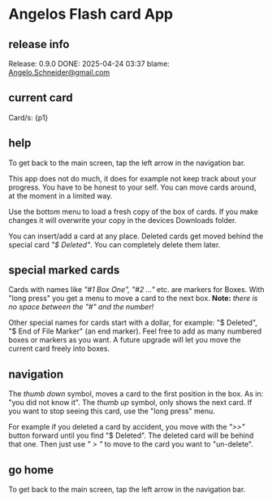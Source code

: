 # Angelos Flash card App

## release info
Release: 0.9.0
DONE: 2025-04-24 03:37 
blame: Angelo.Schneider@gmail.com

## current card
Card/s: {p1}

## help
To get back to the main screen, tap the left arrow in the navigation bar.

This app does not do much, it does for example not keep track about your progress. You have to be honest to your self. You can move cards around, at the moment in a limited way.

Use the bottom menu to load a fresh copy of the box of cards. If you make changes it will overwrite your copy in the devices Downloads folder.

You can insert/add a card at any place. Deleted cards get moved behind the special card *"$ Deleted"*.
You can completely delete them later.

## special marked cards
Cards with names like *"#1 Box One", "#2 ..."* etc. are markers for Boxes. With "long press" you get a menu to move a card to the next box. **Note:** *there is no space between the "#" and the number!*

Other special names for cards start with a dollar, for example: "$ Deleted", "$ End of File Marker" (an end marker). Feel free to add as many numbered boxes or markers as you want. A future upgrade will let you move the current card freely into boxes.

## navigation
The *thumb down* symbol, moves a card to the first position in the box. As in: "you did not know it".
The *thumb up* symbol, only shows the next card. If you want to stop seeing this card, use the "long press" menu.

For example if you deleted a card by accident, you move with the *">>"* button forward until you find "$ Deleted". The deleted card will be behind that one. Then just use *" > "* to move to the card you want to "un-delete".

## go home
To get back to the main screen, tap the left arrow in the navigation bar.
